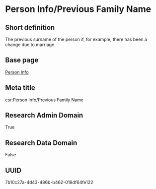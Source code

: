 # Person Info/Previous Family Name
## Short definition
The previous surname of the person if, for example, there has been a change due to marriage.
## Base page
[Person Info](https://github.com/EuroCRIS/CASRAI-Dictionairies/blob/main/Objects/Person%20Info.md)
## Meta title
csr:Person Info/Previous Family Name
## Research Admin Domain
True
## Research Data Domain
False
## UUID
7b10c27a-4d43-486b-b462-019df64fe122
